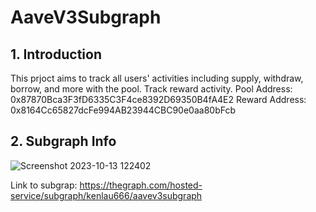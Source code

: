 # AaveV3Subgraph

## 1. Introduction
This prjoct aims to track all users' activities including supply, withdraw, borrow, and more with the pool. Track reward activity.
Pool Address: 0x87870Bca3F3fD6335C3F4ce8392D69350B4fA4E2
Reward Address: 0x8164Cc65827dcFe994AB23944CBC90e0aa80bFcb

## 2. Subgraph Info
![Screenshot 2023-10-13 122402](https://github.com/kenlau666/AaveV3Subgraph/assets/98103533/01092f35-0554-44fc-ae91-f97f0008dc4f)

Link to subgrap: https://thegraph.com/hosted-service/subgraph/kenlau666/aavev3subgraph

